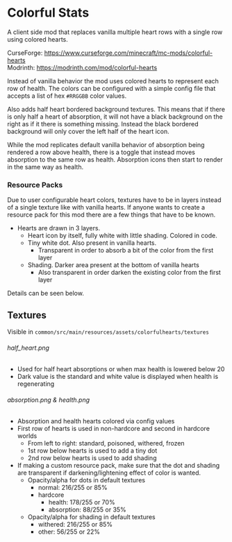 # Colorful Stats
A client side mod that replaces vanilla multiple heart rows with a single row using colored hearts.

CurseForge: https://www.curseforge.com/minecraft/mc-mods/colorful-hearts  
Modrinth: https://modrinth.com/mod/colorful-hearts

Instead of vanilla behavior the mod uses colored hearts to represent each row of health. The colors can be configured with a simple config file that accepts a list of hex `#RRGGBB` color values.

Also adds half heart bordered background textures. This means that if there is only half a heart of absorption, it will not have a black background on the right as if it there is something missing. Instead the black bordered background will only cover the left half of the heart icon.

While the mod replicates default vanilla behavior of absorption being rendered a row above health, there is a toggle that instead moves absorption to the same row as health. Absorption icons then start to render in the same way as health.

### Resource Packs
Due to user configurable heart colors, textures have to be in layers instead of a single texture like with vanilla hearts. If anyone wants to create a resource pack for this mod there are a few things that have to be known.
- Hearts are drawn in 3 layers.
    - Heart icon by itself, fully white with little shading. Colored in code.
    - Tiny white dot. Also present in vanilla hearts.
        - Transparent in order to absorb a bit of the color from the first layer
    - Shading. Darker area present at the bottom of vanilla hearts
        - Also transparent in order darken the existing color from the first layer

Details can be seen below.

## Textures
Visible in `common/src/main/resources/assets/colorfulhearts/textures`

###### half_heart.png
- Used for half heart absorptions or when max health is lowered below 20
- Dark value is the standard and white value is displayed when health is regenerating

###### absorption.png & health.png
- Absorption and health hearts colored via config values
- First row of hearts is used in non-hardcore and second in hardcore worlds
    - From left to right: standard, poisoned, withered, frozen
    - 1st row below hearts is used to add a tiny dot
    - 2nd row below hearts is used to add shading
- If making a custom resource pack, make sure that the dot and shading are transparent if darkening/lightening effect of color is wanted.
    - Opacity/alpha for dots in default textures
        - normal: 216/255 or 85%
        - hardcore
            - health: 178/255 or 70%
            - absorption: 88/255 or 35%
    - Opacity/alpha for shading in default textures
        - withered: 216/255 or 85%
        - other: 56/255 or 22%